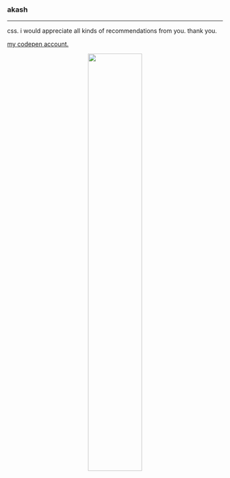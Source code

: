 ### akash
<hr>
css. i would appreciate all kinds of recommendations from you. thank you.
<br> 

[my codepen account.](https://codepen.io/akash-1618)

<p align="center">
<img src="https://imgur.com/bOkr3ML.gif" width="50%" align="center">
</p>
<!--
**akash-1618/akash-1618** is a ✨ _special_ ✨ repository because its `README.md` (this file) appears on your GitHub profile.

Here are some ideas to get you started:

- 🔭 I’m currently working on ...
- 🌱 I’m currently learning ...
- 👯 I’m looking to collaborate on ...
- 🤔 I’m looking for help with ...
- 💬 Ask me about ...
- 📫 How to reach me: ...
- 😄 Pronouns: ...
- ⚡ Fun fact: ...
-->
